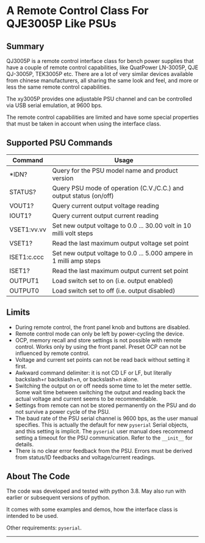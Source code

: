 # A Remote Control Class For QJE3005P Like PSUs #

## Summary ##

QJ3005P is a remote control interface class for bench power
supplies that have a couple of
remote control capabilities, like QuatPower LN-3005P, QJE QJ-3005P, TEK3005P
etc. There are a lot of very similar devices available from chinese manufacturers,
all sharing the same look and feel, and more or less the same
remote control capabilities.

The xy3005P provides one adjustable PSU channel and can be controlled via
USB serial emulation, at 9600 bps.

The remote control capabilities are limited and have some special properties
that must be taken in account when using the interface class.

## Supported PSU Commands ##

Command | Usage
--- | ---
*IDN? | Query for the PSU model name and product version
STATUS? | Query PSU mode of operation (C.V./C.C.) and output status (on/off)
VOUT1? | Query current output voltage reading
IOUT1? | Query current output current reading
VSET1:vv.vv | Set new output voltage to 0.0 ... 30.00 volt in 10 milli volt steps
VSET1? | Read the last maximum output voltage set point
ISET1:c.ccc | Set new output voltage to 0.0 ... 5.000 ampere in 1 milli amp steps
ISET1? | Read the last maximum output current set point
OUTPUT1 | Load switch set to on (i.e. output enabled)
OUTPUT0 | Load switch set to off (i.e. output disabled)

## Limits ##

- During remote control, the front panel knob and buttons are disabled.
- Remote control mode can only be left by power-cycling the device.
- OCP, memory recall and store settings is not possible with remote control.
  Works only by using the front panel. Preset OCP can not be influenced
  by remote control.
- Voltage and current set points can not be read back without setting it
  first.
- Awkward command delimiter: it is not CD LF or LF, but literally backslash+r
  backslash+n, or backslash+n alone.
- Switching the output on or off needs some time to let the meter settle.
  Some wait time between switching the output and reading back the actual
  voltage and current seems to be recommendable.
- Settings from remote can not be stored permanently on the PSU and do not
  survive a power cycle of the PSU.
- The baud rate of the PSU serial channel is 9600 bps, as the user manual
  specifies. This is actually the default for new `pyserial` Serial objects,
  and this setting is implicit. The `pyserial` user manual does recommend 
  setting a timeout for the PSU communication.
  Refer to the `__init__` for details.
- There is no clear error feedback from the PSU. Errors must be derived from
  status/ID feedbacks and voltage/current readings.

## About The Code ##

The code was developed and tested with python 3.8. May also run with
earlier or subsequent versions of python.

It comes with some examples and demos, how the interface class is
intended to be used.

Other requirements: `pyserial`.

---